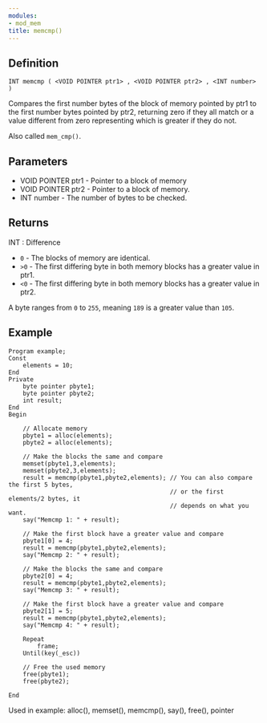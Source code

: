 ```yaml
---
modules:
- mod_mem
title: memcmp()
---
```


## Definition

    INT memcmp ( <VOID POINTER ptr1> , <VOID POINTER ptr2> , <INT number> )

Compares the first number bytes of the block of memory pointed by ptr1 to the first number bytes pointed by ptr2, returning zero if they all match or a value different from zero representing which is greater if they do not.

Also called `mem_cmp()`.

## Parameters

- VOID POINTER ptr1 - Pointer to a block of memory
- VOID POINTER ptr2 - Pointer to a block of memory.
- INT number  - The number of bytes to be checked.

## Returns

INT : Difference

- `0` - The blocks of memory are identical.
- `>0` - The first differing byte in both memory blocks has a greater value in ptr1.
- `<0` - The first differing byte in both memory blocks has a greater value in ptr2.

A byte ranges from `0` to `255`, meaning `189` is a greater value than `105`.

## Example

```
Program example;
Const
    elements = 10;
End
Private
    byte pointer pbyte1;
    byte pointer pbyte2;
    int result;
End
Begin

    // Allocate memory
    pbyte1 = alloc(elements);
    pbyte2 = alloc(elements);

    // Make the blocks the same and compare
    memset(pbyte1,3,elements);
    memset(pbyte2,3,elements);
    result = memcmp(pbyte1,pbyte2,elements); // You can also compare the first 5 bytes,
                                             // or the first elements/2 bytes, it
                                             // depends on what you want.
    say("Memcmp 1: " + result);

    // Make the first block have a greater value and compare
    pbyte1[0] = 4;
    result = memcmp(pbyte1,pbyte2,elements);
    say("Memcmp 2: " + result);

    // Make the blocks the same and compare
    pbyte2[0] = 4;
    result = memcmp(pbyte1,pbyte2,elements);
    say("Memcmp 3: " + result);

    // Make the first block have a greater value and compare
    pbyte2[1] = 5;
    result = memcmp(pbyte1,pbyte2,elements);
    say("Memcmp 4: " + result);

    Repeat
        frame;
    Until(key(_esc))

    // Free the used memory
    free(pbyte1);
    free(pbyte2);

End
```

Used in example: alloc(), memset(), memcmp(), say(), free(), pointer
